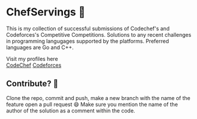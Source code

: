# ChefServings :tophat:
This is my collection of successful submissions of Codechef's and Codeforces's Competitive Competitions.
Solutions to any recent challenges in programming langugages supported by the platforms. Preferred languages are Go and C++.

Visit my profiles here \
[CodeChef](https://www.codechef.com/users/deadpo0l)
[Codeforces](https://codeforces.com/profile/claymore) 


## Contribute? :thinking:
Clone the repo, commit and push, make a new branch with the name of the feature open a pull request :smile: 
Make sure you mention the name of the author of the solution as a comment within the code. 
